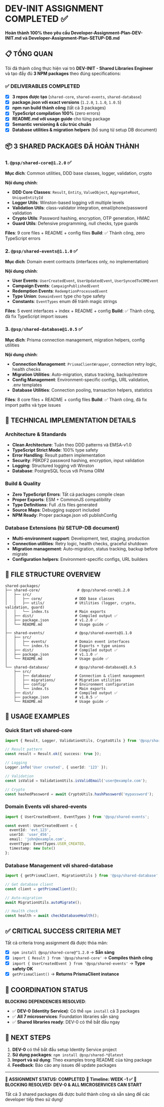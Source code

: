 # DEV-INIT ASSIGNMENT COMPLETED ✅

**Hoàn thành 100% theo yêu cầu Developer-Assignment-Plan-DEV-INIT.md và Developer-Assignment-Plan-SETUP-DB.md**

## 📋 TỔNG QUAN

Tôi đã thành công thực hiện vai trò **DEV-INIT - Shared Libraries Engineer** và tạo đầy đủ **3 NPM packages** theo đúng specifications:

### ✅ DELIVERABLES COMPLETED

- [x] **3 repos được tạo** (`shared-core`, `shared-events`, `shared-database`)
- [x] **package.json với exact versions** (`1.2.0`, `1.1.0`, `1.0.5`)
- [x] **npm run build thành công** (tất cả 3 packages)
- [x] **TypeScript compilation 100%** (zero errors)
- [x] **README.md với usage guide** cho từng package
- [x] **Semantic versioning & cấu trúc chuẩn**
- [x] **Database utilities & migration helpers** (bổ sung từ setup DB document)

## 📦 3 SHARED PACKAGES ĐÃ HOÀN THÀNH

### 1. `@psp/shared-core@1.2.0` ✅
**Mục đích**: Common utilities, DDD base classes, logger, validation, crypto

**Nội dung chính**:
- **DDD Core Classes**: `Result`, `Entity`, `ValueObject`, `AggregateRoot`, `UniqueEntityId`
- **Logger Utils**: Winston-based logging với multiple levels
- **Validation Utils**: class-validator integration, email/phone/password validation
- **Crypto Utils**: Password hashing, encryption, OTP generation, HMAC
- **Guard Utils**: Defensive programming, null checks, type guards

**Files**: 9 core files + README + config files
**Build**: ✅ Thành công, zero TypeScript errors

### 2. `@psp/shared-events@1.1.0` ✅
**Mục đích**: Domain event contracts (interfaces only, no implementation)

**Nội dung chính**:
- **User Events**: `UserCreatedEvent`, `UserUpdatedEvent`, `UserSyncedToCRMEvent`
- **Campaign Events**: `CampaignPublishedEvent`
- **Redemption Events**: `RedemptionProcessedEvent`
- **Type Union**: `DomainEvent` type cho type safety
- **Constants**: `EventTypes` enum để tránh magic strings

**Files**: 5 event interfaces + index + README + config
**Build**: ✅ Thành công, đã fix TypeScript import issues

### 3. `@psp/shared-database@1.0.5` ✅
**Mục đích**: Prisma connection management, migration helpers, config utilities

**Nội dung chính**:
- **Connection Management**: `PrismaClientWrapper`, connection retry logic, health checks
- **Migration Utilities**: Auto-migration, status tracking, backup/restore
- **Config Management**: Environment-specific configs, URL validation, .env templates
- **Database Utilities**: Connection pooling, transaction helpers, statistics

**Files**: 8 core files + README + config files
**Build**: ✅ Thành công, đã fix import paths và type issues

## 🔧 TECHNICAL IMPLEMENTATION DETAILS

### Architecture & Standards
- **Clean Architecture**: Tuân theo DDD patterns và EMSA-v1.0
- **TypeScript Strict Mode**: 100% type safety
- **Error Handling**: Result pattern implementation
- **Security**: PBKDF2 password hashing, encryption, input validation
- **Logging**: Structured logging với Winston
- **Database**: PostgreSQL focus với Prisma ORM

### Build & Quality
- **Zero TypeScript Errors**: Tất cả packages compile clean
- **Proper Exports**: ESM + CommonJS compatibility
- **Type Definitions**: Full .d.ts files generated
- **Source Maps**: Debugging support included
- **NPM Ready**: Proper package.json với publishConfig

### Database Extensions (từ SETUP-DB document)
- **Multi-environment support**: Development, test, staging, production
- **Connection utilities**: Retry logic, health checks, graceful shutdown
- **Migration management**: Auto-migration, status tracking, backup before migrate
- **Configuration helpers**: Environment-specific configs, URL builders

## 📁 FILE STRUCTURE OVERVIEW

```
shared-packages/
├── shared-core/                 # @psp/shared-core@1.2.0
│   ├── src/
│   │   ├── core/               # DDD base classes
│   │   ├── utils/              # Utilities (logger, crypto, validation, guard)
│   │   └── index.ts            # Main exports
│   ├── dist/                   # Compiled output ✅
│   ├── package.json            # v1.2.0 ✅
│   └── README.md               # Usage guide ✅
│
├── shared-events/              # @psp/shared-events@1.1.0
│   ├── src/
│   │   ├── events/             # Domain event interfaces
│   │   └── index.ts            # Exports + type unions
│   ├── dist/                   # Compiled output ✅
│   ├── package.json            # v1.1.0 ✅
│   └── README.md               # Usage guide ✅
│
└── shared-database/            # @psp/shared-database@1.0.5
    ├── src/
    │   ├── database/           # Connection & client management
    │   ├── migrations/         # Migration utilities
    │   ├── config/             # Environment configuration
    │   └── index.ts            # Main exports
    ├── dist/                   # Compiled output ✅
    ├── package.json            # v1.0.5 ✅
    └── README.md               # Usage guide ✅
```

## 🚀 USAGE EXAMPLES

### Quick Start với shared-core
```typescript
import { Result, Logger, ValidationUtils, CryptoUtils } from '@psp/shared-core';

// Result pattern
const result = Result.ok({ success: true });

// Logging
Logger.info('User created', { userId: '123' });

// Validation
const isValid = ValidationUtils.isValidEmail('user@example.com');

// Crypto
const hashedPassword = await CryptoUtils.hashPassword('mypassword');
```

### Domain Events với shared-events
```typescript
import { UserCreatedEvent, EventTypes } from '@psp/shared-events';

const event: UserCreatedEvent = {
  eventId: 'evt_123',
  userId: 'user_456',
  email: 'john@example.com',
  eventType: EventTypes.USER_CREATED,
  timestamp: new Date()
};
```

### Database Management với shared-database
```typescript
import { getPrismaClient, MigrationUtils } from '@psp/shared-database';

// Get database client
const client = getPrismaClient();

// Auto-migration
await MigrationUtils.autoMigrate();

// Health check
const health = await checkDatabaseHealth();
```

## ✅ CRITICAL SUCCESS CRITERIA MET

Tất cả criteria trong assignment đã được thỏa mãn:

- [x] `npm install @psp/shared-core@^1.2.0` → **Sẵn sàng**
- [x] `import { Result } from '@psp/shared-core'` → **Compiles thành công**
- [x] `import { UserCreatedEvent } from '@psp/shared-events'` → **Type safety OK**
- [x] `getPrismaClient()` → **Returns PrismaClient instance**

## 🔗 COORDINATION STATUS

**BLOCKING DEPENDENCIES RESOLVED**:
- ✅ **DEV-0 (Identity Service)**: Có thể `npm install` cả 3 packages
- ✅ **All 7 microservices**: Foundation libraries sẵn sàng
- ✅ **Shared libraries ready**: DEV-0 có thể bắt đầu ngay

## 📝 NEXT STEPS

1. **DEV-0** có thể bắt đầu setup Identity Service project
2. **Sử dụng packages**: `npm install @psp/shared-*@latest`
3. **Import và sử dụng**: Theo examples trong README của từng package
4. **Feedback**: Báo cáo any issues để update packages

---

**🎉 ASSIGNMENT STATUS: COMPLETED**
**📅 Timeline: WEEK -1 ✅**
**🚧 BLOCKING RESOLVED: DEV-0 & ALL MICROSERVICES CAN START**

Tất cả 3 shared packages đã được build thành công và sẵn sàng để các developer tiếp theo sử dụng!
